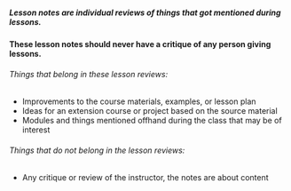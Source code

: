 

##### Lesson notes are individual reviews of things that got mentioned during lessons.

**These lesson notes should never have a critique of any person giving lessons.**


###### Things that belong in these lesson reviews:
- Improvements to the course materials, examples, or lesson plan
- Ideas for an extension course or project based on the source material
- Modules and things mentioned offhand during the class that may be of interest


###### Things that do not belong in the lesson reviews:
- Any critique or review of the instructor, the notes are about content
